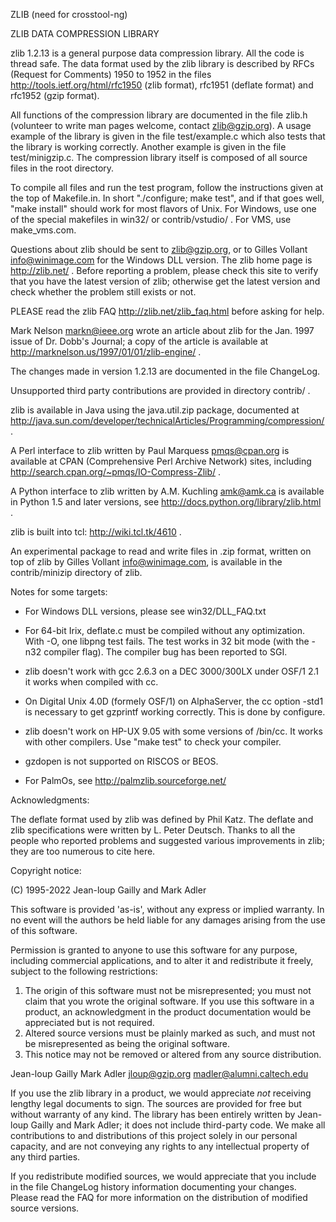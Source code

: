 ZLIB
(need for crosstool-ng)

ZLIB DATA COMPRESSION LIBRARY

zlib 1.2.13 is a general purpose data compression library.  All the code is
thread safe.  The data format used by the zlib library is described by RFCs
(Request for Comments) 1950 to 1952 in the files
http://tools.ietf.org/html/rfc1950 (zlib format), rfc1951 (deflate format) and
rfc1952 (gzip format).

All functions of the compression library are documented in the file zlib.h
(volunteer to write man pages welcome, contact zlib@gzip.org).  A usage example
of the library is given in the file test/example.c which also tests that
the library is working correctly.  Another example is given in the file
test/minigzip.c.  The compression library itself is composed of all source
files in the root directory.

To compile all files and run the test program, follow the instructions given at
the top of Makefile.in.  In short "./configure; make test", and if that goes
well, "make install" should work for most flavors of Unix.  For Windows, use
one of the special makefiles in win32/ or contrib/vstudio/ .  For VMS, use
make_vms.com.

Questions about zlib should be sent to <zlib@gzip.org>, or to Gilles Vollant
<info@winimage.com> for the Windows DLL version.  The zlib home page is
http://zlib.net/ .  Before reporting a problem, please check this site to
verify that you have the latest version of zlib; otherwise get the latest
version and check whether the problem still exists or not.

PLEASE read the zlib FAQ http://zlib.net/zlib_faq.html before asking for help.

Mark Nelson <markn@ieee.org> wrote an article about zlib for the Jan.  1997
issue of Dr.  Dobb's Journal; a copy of the article is available at
http://marknelson.us/1997/01/01/zlib-engine/ .

The changes made in version 1.2.13 are documented in the file ChangeLog.

Unsupported third party contributions are provided in directory contrib/ .

zlib is available in Java using the java.util.zip package, documented at
http://java.sun.com/developer/technicalArticles/Programming/compression/ .

A Perl interface to zlib written by Paul Marquess <pmqs@cpan.org> is available
at CPAN (Comprehensive Perl Archive Network) sites, including
http://search.cpan.org/~pmqs/IO-Compress-Zlib/ .

A Python interface to zlib written by A.M. Kuchling <amk@amk.ca> is
available in Python 1.5 and later versions, see
http://docs.python.org/library/zlib.html .

zlib is built into tcl: http://wiki.tcl.tk/4610 .

An experimental package to read and write files in .zip format, written on top
of zlib by Gilles Vollant <info@winimage.com>, is available in the
contrib/minizip directory of zlib.


Notes for some targets:

- For Windows DLL versions, please see win32/DLL_FAQ.txt

- For 64-bit Irix, deflate.c must be compiled without any optimization. With
  -O, one libpng test fails. The test works in 32 bit mode (with the -n32
  compiler flag). The compiler bug has been reported to SGI.

- zlib doesn't work with gcc 2.6.3 on a DEC 3000/300LX under OSF/1 2.1 it works
  when compiled with cc.

- On Digital Unix 4.0D (formely OSF/1) on AlphaServer, the cc option -std1 is
  necessary to get gzprintf working correctly. This is done by configure.

- zlib doesn't work on HP-UX 9.05 with some versions of /bin/cc. It works with
  other compilers. Use "make test" to check your compiler.

- gzdopen is not supported on RISCOS or BEOS.

- For PalmOs, see http://palmzlib.sourceforge.net/


Acknowledgments:

  The deflate format used by zlib was defined by Phil Katz.  The deflate and
  zlib specifications were written by L.  Peter Deutsch.  Thanks to all the
  people who reported problems and suggested various improvements in zlib; they
  are too numerous to cite here.

Copyright notice:

 (C) 1995-2022 Jean-loup Gailly and Mark Adler

  This software is provided 'as-is', without any express or implied
  warranty.  In no event will the authors be held liable for any damages
  arising from the use of this software.

  Permission is granted to anyone to use this software for any purpose,
  including commercial applications, and to alter it and redistribute it
  freely, subject to the following restrictions:

  1. The origin of this software must not be misrepresented; you must not
     claim that you wrote the original software. If you use this software
     in a product, an acknowledgment in the product documentation would be
     appreciated but is not required.
  2. Altered source versions must be plainly marked as such, and must not be
     misrepresented as being the original software.
  3. This notice may not be removed or altered from any source distribution.

  Jean-loup Gailly        Mark Adler
  jloup@gzip.org          madler@alumni.caltech.edu

If you use the zlib library in a product, we would appreciate *not* receiving
lengthy legal documents to sign.  The sources are provided for free but without
warranty of any kind.  The library has been entirely written by Jean-loup
Gailly and Mark Adler; it does not include third-party code.  We make all
contributions to and distributions of this project solely in our personal
capacity, and are not conveying any rights to any intellectual property of
any third parties.

If you redistribute modified sources, we would appreciate that you include in
the file ChangeLog history information documenting your changes.  Please read
the FAQ for more information on the distribution of modified source versions.
